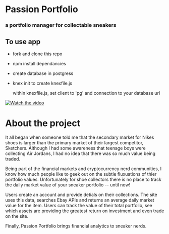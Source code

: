 # Passion Portfolio
### a portfolio manager for collectable sneakers

## To use app
* fork and clone this repo
* npm install dependancies
* create database in postgress
* knex init to create knexfile.js

   within knexfile.js, set client to 'pg' and connection to your database url
   
[![Watch the video](http://i3.ytimg.com/vi/0B5VVJ3iKDg/hqdefault.jpg)](https://youtu.be/0B5VVJ3iKDg)

# About the project

It all began when someone told me that the secondary market for Nikes shoes is larger than the primary market of their largest competitor, Sketchers. Although I had some awareness that teenage boys were collecting Air Jordans, I had no idea that there was so much value being traded. 

Being part of the financial markets and cryptocurrency nerd communities, I know how much people like to geek out on the subtle fluxuations of thier portfolio values. Unfortunately for shoe collectors there is no place to track the daily market value of your sneaker portfolio -- until now!

Users create an account and provide detials on their collections. The site uses this data, searches Ebay APIs and returns an average daily market value for the item. Users can track the value of their total portfolio, see which assets are providing the greatest return on investment and even trade on the site. 

Finally, Passion Portfolio brings financial analytics to sneaker nerds. 
